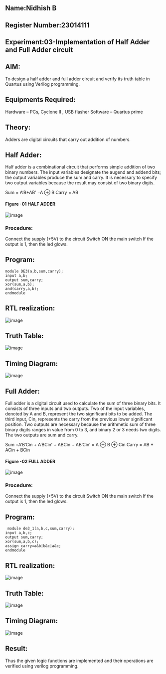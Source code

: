 ## Name:Nidhish B
## Register Number:23014111
## Experiment:03-Implementation of Half Adder and Full Adder circuit
 
## AIM:
To design a half adder and full adder circuit and verify its truth table in Quartus using Verilog programming.

## Equipments Required:
Hardware – PCs, Cyclone II , USB flasher
Software – Quartus prime

## Theory:
Adders are digital circuits that carry out addition of numbers.

## Half Adder:
Half adder is a combinational circuit that performs simple addition of two binary numbers. The input variables designate the augend and addend bits; the output variables produce the sum and carry. It is necessary to specify two output variables because the result may consist of two binary digits.

Sum = A’B+AB’ =A ⊕ B Carry = AB

#### Figure -01 HALF ADDER 
![image](https://user-images.githubusercontent.com/36288975/163552057-b3547877-6d07-45b4-b7e0-bcfebfad9e1d.png)

### Procedure:

Connect the supply (+5V) to the circuit
Switch ON the main switch
If the output is 1, then the led glows.

## Program:
~~~
module DE3(a,b,sum,carry);
input a,b;
output sum,carry;
xor(sum,a,b);
and(carry,a,b);
endmodule  
~~~

## RTL realization:
![image](https://github.com/Nidhish055/Exp-02-Implementation-of-Half-Adder-and-Full-Adder-circuit/assets/145979818/5c69aa34-9b65-4281-848f-61c79a2a4643)

## Truth Table:
![image](https://github.com/Nidhish055/Exp-02-Implementation-of-Half-Adder-and-Full-Adder-circuit/assets/145979818/c3fca81e-ddc4-487a-ac37-ee5d4898b01a)

## Timing Diagram:
![image](https://github.com/Nidhish055/Exp-02-Implementation-of-Half-Adder-and-Full-Adder-circuit/assets/145979818/7a6fa4fe-88d3-4f7a-8706-8c7fc442d5db)


## Full Adder:
Full adder is a digital circuit used to calculate the sum of three binary bits. It consists of three inputs and two outputs. Two of the input variables, denoted by A and B, represent the two significant bits to be added. The third input, Cin, represents the carry from the previous lower significant position. Two outputs are necessary because the arithmetic sum of three binary digits ranges in value from 0 to 3, and binary 2 or 3 needs two digits. The two outputs are sum and carry.

Sum =A’B’Cin + A’BCin’ + ABCin + AB’Cin’ = A ⊕ B ⊕ Cin Carry = AB + ACin + BCin

#### Figure -02 FULL ADDER 
 ![image](https://user-images.githubusercontent.com/36288975/163552156-a13e5a56-c638-4110-97d9-8896907c8d25.png)
 
 ### Procedure:
 
Connect the supply (+5V) to the circuit
Switch ON the main switch
If the output is 1, then the led glows.

## Program:
~~~
 module de3_1(a,b,c,sum,carry);
input a,b,c;
output sum,carry;
xor(sum,a,b,c);
assign carry=a&b|b&c|a&c;
endmodule
~~~

## RTL realization:
![image](https://github.com/Nidhish055/Exp-02-Implementation-of-Half-Adder-and-Full-Adder-circuit/assets/145979818/9b634b68-9d76-403f-b727-8dc084976d01)

## Truth Table:
![image](https://github.com/Nidhish055/Exp-02-Implementation-of-Half-Adder-and-Full-Adder-circuit/assets/145979818/e32af450-ad8e-4072-8f86-69afce03dbfd)

## Timing Diagram:
![image](https://github.com/Nidhish055/Exp-02-Implementation-of-Half-Adder-and-Full-Adder-circuit/assets/145979818/fcbe9362-5ae1-464b-adbb-b6cef9c68b10)

## Result:
Thus the given logic functions are implemented and their operations are verified using verilog programming.
